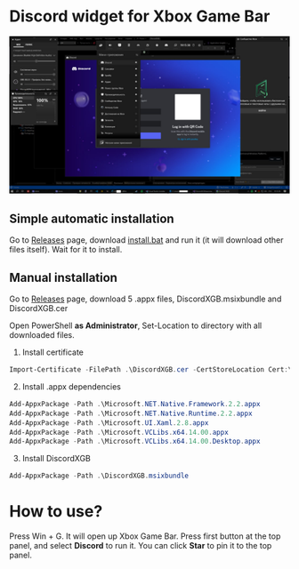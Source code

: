 # Discord widget for Xbox Game Bar
![Preview](preview.png)
## Simple automatic installation
Go to [Releases](https://github.com/ImMALWARE/DiscordXGB/releases/latest) page, download [install.bat](https://github.com/ImMALWARE/DiscordXGB/releases/download/1.0/install.bat) and run it (it will download other files itself). Wait for it to install.
## Manual installation
Go to [Releases](https://github.com/ImMALWARE/DiscordXGB/releases/latest) page, download 5 .appx files, DiscordXGB.msixbundle and DiscordXGB.cer

Open PowerShell **as Administrator**, Set-Location to directory with all downloaded files.

1. Install certificate
```powershell
Import-Certificate -FilePath .\DiscordXGB.cer -CertStoreLocation Cert:\LocalMachine\TrustedPeople
```
2. Install .appx dependencies
```powershell
Add-AppxPackage -Path .\Microsoft.NET.Native.Framework.2.2.appx
Add-AppxPackage -Path .\Microsoft.NET.Native.Runtime.2.2.appx
Add-AppxPackage -Path .\Microsoft.UI.Xaml.2.8.appx
Add-AppxPackage -Path .\Microsoft.VCLibs.x64.14.00.appx
Add-AppxPackage -Path .\Microsoft.VCLibs.x64.14.00.Desktop.appx
```
3. Install DiscordXGB
```powershell
Add-AppxPackage -Path .\DiscordXGB.msixbundle
```
# How to use?
Press Win + G. It will open up Xbox Game Bar. Press first button at the top panel, and select **Discord** to run it. You can click **Star** to pin it to the top panel.
